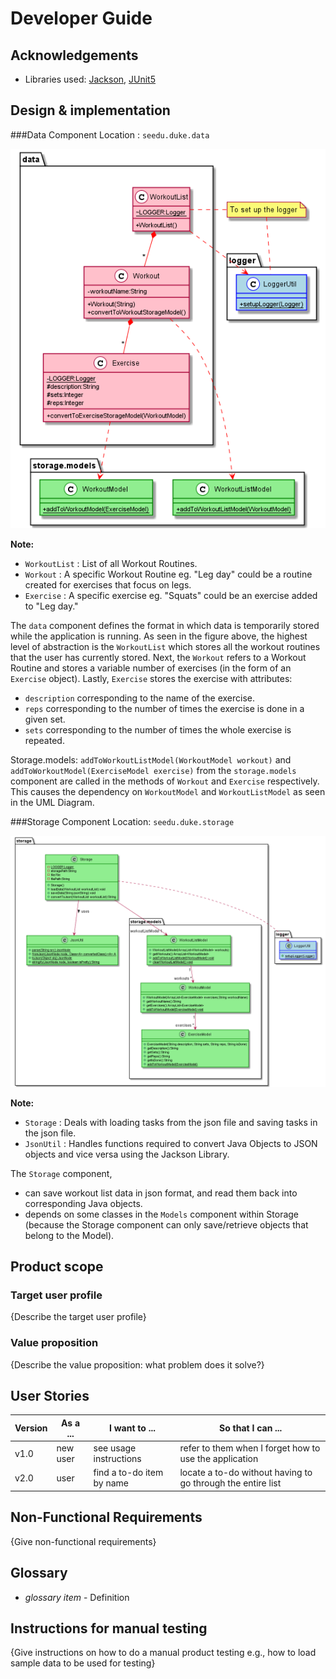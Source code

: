# Developer Guide

## Acknowledgements

- Libraries used: [Jackson](https://github.com/FasterXML/jackson), [JUnit5](https://github.com/junit-team/junit5)

## Design & implementation

###Data Component
Location : `seedu.duke.data`

![img.png](umldg/DataClassDiagram.png)

__Note:__
* `WorkoutList` : List of all Workout Routines.
* `Workout` : A specific Workout Routine eg. "Leg day" could be a routine created for exercises that focus on legs.
* `Exercise` : A specific exercise eg. "Squats" could be an exercise added to "Leg day." 

The `data` component defines the format in which data is temporarily stored while the application is running.
As seen in the figure above, the highest level of abstraction is the `WorkoutList` which stores all the workout routines
that the user has currently stored. Next, the `Workout` refers to a Workout Routine and stores a variable number of 
exercises (in the form of an `Exercise` object). Lastly, `Exercise` stores the exercise with attributes:
* `description` corresponding to the name of the exercise.
* `reps` corresponding to the number of times the exercise is done in a given set.
* `sets` corresponding to the number of times the whole exercise is repeated.

Storage.models: `addToWorkoutListModel(WorkoutModel workout)` and `addToWorkoutModel(ExerciseModel exercise)` from the `storage.models` component
are called in the methods of `Workout` and `Exercise` respectively. This causes the dependency on `WorkoutModel` and `WorkoutListModel` as seen in the UML Diagram.

###Storage Component
Location: `seedu.duke.storage`

![img.png](umldg/StorageDiagram.png)

__Note:__
* `Storage` : Deals with loading tasks from the json file and saving tasks in the json file.
* `JsonUtil` : Handles functions required to convert Java Objects to JSON objects and vice versa using the Jackson Library.

The `Storage` component,
- can save workout list data in json format, and read them back into corresponding Java objects.
- depends on some classes in the `Models` component within Storage (because the Storage component can only save/retrieve objects that belong to the Model).

## Product scope
### Target user profile

{Describe the target user profile}

### Value proposition

{Describe the value proposition: what problem does it solve?}

## User Stories

|Version| As a ... | I want to ... | So that I can ...|
|--------|----------|---------------|------------------|
|v1.0|new user|see usage instructions|refer to them when I forget how to use the application|
|v2.0|user|find a to-do item by name|locate a to-do without having to go through the entire list|

## Non-Functional Requirements

{Give non-functional requirements}

## Glossary

* *glossary item* - Definition

## Instructions for manual testing

{Give instructions on how to do a manual product testing e.g., how to load sample data to be used for testing}
